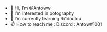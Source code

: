 - 👋 Hi, I’m @Antoww
- 👀 I’m interested in potography
- 🌱 I’m currently learning Ri1doutou
- 📫 How to reach me : Discord : Antow#1001

<!---
Antoww/Antoww is a ✨ special ✨ repository because its `README.md` (this file) appears on your GitHub profile.
You can click the Preview link to take a look at your changes.
--->
